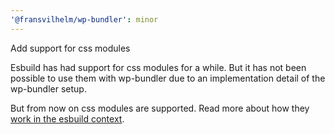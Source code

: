 ```yaml
---
'@fransvilhelm/wp-bundler': minor
---
```


Add support for css modules

Esbuild has had support for css modules for a while. But it has not been possible to use them with wp-bundler due to an implementation detail of the wp-bundler setup.

But from now on css modules are supported. Read more about how they [work in the esbuild context](https://esbuild.github.io/content-types/#local-css).
